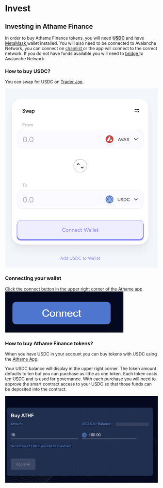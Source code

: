 # Invest

## Investing in Athame Finance

In order to buy Athame Finance tokens, you will need [**USDC**](https://www.centre.io/usdc) and have [MetaMask ](https://metamask.io)wallet installed. You will also need to be connected to Avalanche Network, you can connect on [chainlist ](https://chainlist.org)or the app will connect to the correct network.  If you do not have funds available you will need to [bridge ](https://bridge.avax.network)to Avalanche Network.

### How to buy USDC?

You can swap for USDC on [Trader Joe](https://traderjoexyz.com/trade).&#x20;

![](<../.gitbook/assets/image (1) (1).png>)

### Connecting your wallet

Click the connect button in the upper right corner of the [Athame app](https://app.athame.finance). ![](<../.gitbook/assets/image (1).png>)

### How to buy Athame Finance tokens?

When you have USDC in your account you can buy tokens with USDC using the [Athame App](https://app.athame.finance). &#x20;

Your USDC balance will display in the upper right corner.  The token amount defaults to ten but you can purchase as little as one token.  Each token costs ten USDC and is used for governance.  With each purchase you will need to approve the smart contract access to your USDC so that those funds can be deposited into the contract. &#x20;

![](<../.gitbook/assets/image (2) (1).png>)
